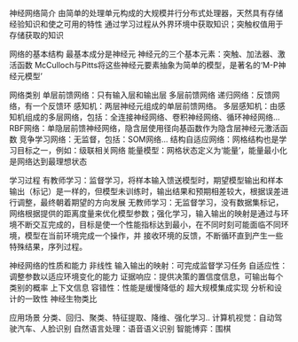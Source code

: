 神经网络简介
由简单的处理单元构成的大规模并行分布式处理器，天然具有存储经验知识和使之可用的特性
通过学习过程从外界环境中获取知识；突触权值用于存储获取的知识

网络的基本结构
最基本成分是神经元
神经元的三个基本元素：突触、加法器、激活函数  McCulloch与Pitts将这些神经元要素抽象为简单的模型，是著名的‘M-P神经元模型’

网络类别
单层前馈网络：只有输入层和输出层
多层前馈网络
递归网络：反馈网络，有一个反馈环
感知机：两层神经元组成的单层前馈网络。
多层感知机：由感知机组成的多层网络，包括：全连接神经网络、卷积神经网络、循环神经网络...
RBF网络：单隐层前馈神经网络，隐含层使用径向基函数作为隐含层神经元激活函数
竞争学习网络：无监督，包括：SOM网络...
结构自适应网络：网格结构也是学习目标之一，例如：级联相关网络
能量模型：网格状态定义为‘能量’，能量最小化是网络达到最理想状态

学习过程
有教师学习：监督学习，将样本输入馈送模型时，期望模型输出和样本输出（标记）是一样的，但模型未训练时，输出结果和预期相差较大，根据误差进行调整，最终朝着期望的方向发展
无教师学习：无监督学习，没有数据集标记，网络根据提供的距离度量来优化模型参数；强化学习，输入输出的映射是通过与环境不断交互完成的，目标是使一个性能指标达到最小，在不同时刻可能面临不同环境，模型在当前环境完成一个操作，并  接收环境的反馈，不断循环直到产生一些特殊结果，序列过程。

神经网络的性质和能力
非线性
输入输出的映射：可完成监督学习任务
自适应性：调整参数以适应环境变化的能力
证据响应：提供决策的置信度信息，可输出每个类别的概率
上下文信息
容错性：性能是缓慢降低的
超大规模集成实现
分析和设计的一致性
神经生物类比

应用场景
分类、回归、聚类、特征提取、降维、强化学习..
计算机视觉：自动驾驶汽车、人脸识别
自然语言处理：语音语义识别
智能博弈：围棋
